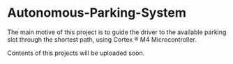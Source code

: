 # Autonomous-Parking-System
The main motive of this project is to guide the driver to the available parking slot through the shortest path, using Cortex ® M4 Microcontroller.

Contents of this projects will be uploaded soon.
